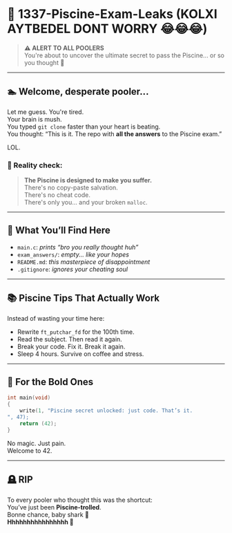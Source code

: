 # 🧠 1337-Piscine-Exam-Leaks (KOLXI AYTBEDEL DONT WORRY 😂😂😂)

> **⚠️ ALERT TO ALL POOLERS**  
> You're about to uncover the ultimate secret to pass the Piscine... or so you thought 🤭

---

## 🏊 Welcome, desperate pooler...

Let me guess. You're tired.  
Your brain is mush.  
You typed `git clone` faster than your heart is beating.  
You thought: “This is it. The repo with **all the answers** to the Piscine exam.”  

LOL.

### 🫠 Reality check:

> **The Piscine is designed to make you suffer.**  
> There's no copy-paste salvation.  
> There's no cheat code.  
> There's only you... and your broken `malloc`.

---

## 🤡 What You’ll Find Here

- `main.c`: *prints “bro you really thought huh”*
- `exam_answers/`: *empty... like your hopes*
- `README.md`: *this masterpiece of disappointment*
- `.gitignore`: *ignores your cheating soul*

---

## 📚 Piscine Tips That Actually Work

Instead of wasting your time here:
- Rewrite `ft_putchar_fd` for the 100th time.
- Read the subject. Then read it again.
- Break your code. Fix it. Break it again.
- Sleep 4 hours. Survive on coffee and stress.

---

## 👀 For the Bold Ones

```c
int main(void)
{
    write(1, "Piscine secret unlocked: just code. That’s it.
", 47);
    return (42);
}
```

No magic. Just pain.  
Welcome to 42.

---

## 🪦 RIP

To every pooler who thought this was the shortcut:  
You’ve just been **Piscine-trolled**.  
Bonne chance, baby shark 🦈  
**Hhhhhhhhhhhhhhhh 🤣**
